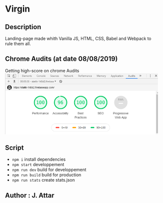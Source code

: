# Virgin

## Description

Landing-page made whith Vanilla JS, HTML, CSS, Babel and Webpack to rule them all.

## Chrome Audits (at date 08/08/2019) 

Getting high-score on chrome Audits 
![chrome audits](/audit-perf.png)

## Script

- `npm i` install dependencies
- `npm start` developpement
- `npm run dev` build for developpement
- `npm run build` build for production
- `npm run stats` create stats.json

## Author : J. Attar
